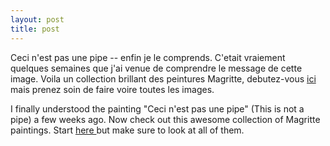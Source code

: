 ```yaml
---
layout: post
title: post 
---
```



Ceci n'est pas une pipe -- enfin je le comprends. C'etait vraiement quelques semaines que j'ai venue de comprendre le message de cette image. Voila un collection brillant des peintures Magritte, debutez-vous <a href="http://dubhe.free.fr/gpeint/magritte6.html">ici </a>mais prenez soin de faire voire toutes les images. 

I finally understood the painting "Ceci n'est pas une pipe" (This is not a pipe) a few weeks ago. Now check out this awesome collection of Magritte paintings. Start <a href="http://dubhe.free.fr/gpeint/magritte6.html">here </a>but make sure to look at all of them.
